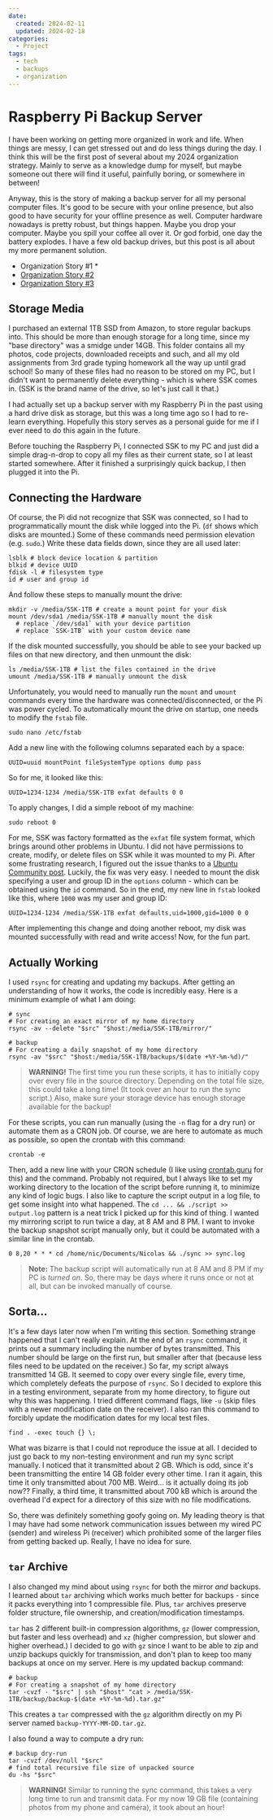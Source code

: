 ```yaml
---
date:
  created: 2024-02-11
  updated: 2024-02-18
categories:
  - Project
tags:
  - tech
  - backups
  - organization
---
```

# Raspberry Pi Backup Server

I have been working on getting more organized in work and life. When things are messy, I can get stressed out and do less things during the day. I think this will be the first post of several about my 2024 organization strategy. Mainly to serve as a knowledge dump for myself, but maybe someone out there will find it useful, painfully boring, or somewhere in between!

Anyway, this is the story of making a backup server for all my personal computer files. It's good to be secure with your online presence, but also good to have security for your offline presence as well. Computer hardware nowadays is pretty robust, but things happen. Maybe you drop your computer. Maybe you spill your coffee all over it. Or god forbid, one day the battery explodes. I have a few old backup drives, but this post is all about my more permanent solution.

<!-- more -->

- Organization Story #1 \*
- [Organization Story #2](./2024-02-18-passwords.md)
- [Organization Story #3](./2024-02-25-gmails.md)

## Storage Media

I purchased an external 1TB SSD from Amazon, to store regular backups into. This should be more than enough storage for a long time, since my "base directory" was a smidge under 14GB. This folder contains all my photos, code projects, downloaded receipts and such, and all my old assignments from 3rd grade typing homework all the way up until grad school! So many of these files had no reason to be stored on my PC, but I didn't want to permanently delete everything - which is where SSK comes in. (SSK is the brand name of the drive, so let's just call it that.)

I had actually set up a backup server with my Raspberry Pi in the past using a hard drive disk as storage, but this was a long time ago so I had to re-learn everything. Hopefully this story serves as a personal guide for me if I ever need to do this again in the future.

Before touching the Raspberry Pi, I connected SSK to my PC and just did a simple drag-n-drop to copy all my files as their current state, so I at least started somewhere. After it finished a surprisingly quick backup, I then plugged it into the Pi.

## Connecting the Hardware

Of course, the Pi did not recognize that SSK was connected, so I had to programmatically mount the disk while logged into the Pi. (`df` shows which disks are mounted.) Some of these commands need permission elevation (e.g. `sudo`.) Write these data fields down, since they are all used later:

```shell
lsblk # block device location & partition
blkid # device UUID
fdisk -l # filesystem type
id # user and group id
```

And follow these steps to manually mount the drive:

```shell
mkdir -v /media/SSK-1TB # create a mount point for your disk
mount /dev/sda1 /media/SSK-1TB # manually mount the disk
  # replace `/dev/sda1` with your device partition
  # replace `SSK-1TB` with your custom device name
```

If the disk mounted successfully, you should be able to see your backed up files on that new directory, and then unmount the disk:

```shell
ls /media/SSK-1TB # list the files contained in the drive
umount /media/SSK-1TB # manually unmount the disk
```

Unfortunately, you would need to manually run the `mount` and `umount` commands every time the hardware was connected/disconnected, or the Pi was power cycled. To automatically mount the drive on startup, one needs to modify the `fstab` file.

```shell
sudo nano /etc/fstab
```

Add a new line with the following columns separated each by a space:

```
UUID=uuid mountPoint fileSystemType options dump pass
```

So for me, it looked like this:

```
UUID=1234-1234 /media/SSK-1TB exfat defaults 0 0
```

To apply changes, I did a simple reboot of my machine:

```shell
sudo reboot 0
```

For me, SSK was factory formatted as the `exfat` file system format, which brings around other problems in Ubuntu. I did not have permissions to create, modify, or delete files on SSK while it was mounted to my Pi. After some frustrating research, I figured out the issue thanks to a [Ubuntu Community post](https://help.ubuntu.com/community/Fstab). Luckily, the fix was very easy. I needed to mount the disk specifying a user and group ID in the `options` column - which can be obtained using the `id` command. So in the end, my new line in `fstab` looked like this, where `1000` was my user and group ID:

```
UUID=1234-1234 /media/SSK-1TB exfat defaults,uid=1000,gid=1000 0 0
```

After implementing this change and doing another reboot, my disk was mounted successfully with read and write access! Now, for the fun part.

## Actually Working

I used `rsync` for creating and updating my backups. After getting an understanding of how it works, the code is incredibly easy. Here is a minimum example of what I am doing:

```shell
# sync
# For creating an exact mirror of my home directory
rsync -av --delete "$src" "$host:/media/SSK-1TB/mirror/"
```

```shell
# backup
# For creating a daily snapshot of my home directory
rsync -av "$src" "$host:/media/SSK-1TB/backups/$(date +%Y-%m-%d)/"
```

> **WARNING!** The first time you run these scripts, it has to initially copy over every file in the source directory. Depending on the total file size, this could take a long time! (It took over an hour to run the sync script.) Also, make sure your storage device has enough storage available for the backup!

For these scripts, you can run manually (using the `-n` flag for a dry run) or automate them as a CRON job. Of course, we are here to automate as much as possible, so open the crontab with this command:

```shell
crontab -e
```

Then, add a new line with your CRON schedule (I like using [crontab.guru](https://crontab.guru/) for this) and the command. Probably not required, but I always like to set my working directory to the location of the script before running it, to minimize any kind of logic bugs. I also like to capture the script output in a log file, to get some insight into what happened. The `cd ... && ./script >> output.log` pattern is a neat trick I picked up for this kind of thing. I wanted my mirroring script to run twice a day, at 8 AM and 8 PM. I want to invoke the backup snapshot script manually only, but it could be automated with a similar line in the crontab.

```
0 8,20 * * * cd /home/nic/Documents/Nicolas && ./sync >> sync.log
```

> **Note:** The backup script will automatically run at 8 AM and 8 PM if my PC is *turned on*. So, there may be days where it runs once or not at all, but can be invoked manually of course.

## Sorta...

It's a few days later now when I'm writing this section. Something strange happened that I can't really explain. At the end of an `rsync` command, it prints out a summary including the number of bytes transmitted. This number should be large on the first run, but smaller after that (because less files need to be updated on the receiver.) So far, my script always transmitted 14 GB. It seemed to copy over every single file, every time, which completely defeats the purpose of `rsync`. So I decided to explore this in a testing environment, separate from my home directory, to figure out why this was happening. I tried different command flags, like `-u` (skip files with a newer modification date on the receiver). I also ran this command to forcibly update the modification dates for my local test files.

```shell
find . -exec touch {} \;
```

What was bizarre is that I could not reproduce the issue at all. I decided to just go back to my non-testing environment and run my sync script manually. I noticed that it transmitted about 2 GB. Which is odd, since it's been transmitting the entire 14 GB folder every other time. I ran it again, this time it only transmitted about 700 MB. Weird... is it actually doing its job now?? Finally, a third time, it transmitted about 700 kB which is around the overhead I'd expect for a directory of this size with no file modifications.

So, there was definitely something goofy going on. My leading theory is that I may have had some network communication issues between my wired PC (sender) and wireless Pi (receiver) which prohibited some of the larger files from getting backed up. Really, I have no idea for sure.

## `tar` Archive

I also changed my mind about using `rsync` for both the mirror *and* backups. I learned about `tar` archiving which works much better for backups - since it packs everything into 1 compressible file. Plus, `tar` archives preserve folder structure, file ownership, and creation/modification timestamps.

`tar` has 2 different built-in compression algorithms, `gz` (lower compression, but faster and less overhead) and `xz` (higher compression, but slower and higher overhead.) I decided to go with `gz` since I want to be able to zip and unzip backups quickly for transmission, and don't plan to keep too many backups at once on my server. Here is my updated backup command:

```shell
# backup
# For creating a snapshot of my home directory
tar -cvzf - "$src" | ssh "$host" "cat > /media/SSK-1TB/backup/backup-$(date +%Y-%m-%d).tar.gz"
```

This creates a `tar` compressed with the `gz` algorithm directly on my Pi server named `backup-YYYY-MM-DD.tar.gz`.

I also found a way to compute a dry run:

```shell
# backup dry-run
tar -cvzf /dev/null "$src"
# find total recursive file size of unpacked source
du -hs "$src"
```

> **WARNING!** Similar to running the sync command, this takes a very long time to run and transmit data. For my now 19 GB file (containing photos from my phone and camera), it took about an hour!